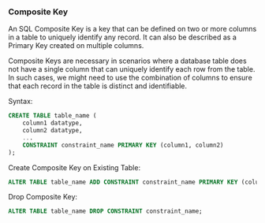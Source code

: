 ### Composite Key

An SQL Composite Key is a key that can be defined on two or more columns in a table to uniquely identify any record. It can also be described as a Primary Key created on multiple columns.

Composite Keys are necessary in scenarios where a database table does not have a single column that can uniquely identify each row from the table. In such cases, we might need to use the combination of columns to ensure that each record in the table is distinct and identifiable.

Syntax:
```sql
CREATE TABLE table_name (
    column1 datatype,
    column2 datatype,
    ...
    CONSTRAINT constraint_name PRIMARY KEY (column1, column2)                 
);
```

Create Composite Key on Existing Table:
```sql
ALTER TABLE table_name ADD CONSTRAINT constraint_name PRIMARY KEY (column1, column2);
```

Drop Composite Key:
```sql
ALTER TABLE table_name DROP CONSTRAINT constraint_name;
```